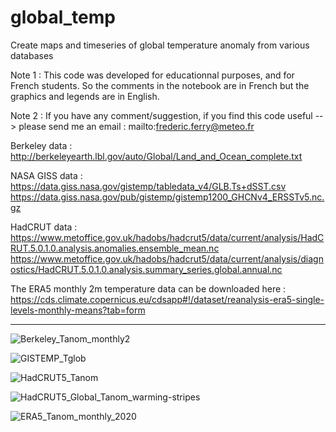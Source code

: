 # global_temp

Create maps and timeseries of global temperature anomaly from various databases

Note 1 : This code was developed for educationnal purposes, and for French students. So the comments in the notebook are in French but the graphics and legends are in English.

Note 2 : If you have any comment/suggestion, if you find this code useful --> please send me an email : mailto:frederic.ferry@meteo.fr

Berkeley data : 
http://berkeleyearth.lbl.gov/auto/Global/Land_and_Ocean_complete.txt

NASA GISS data :
https://data.giss.nasa.gov/gistemp/tabledata_v4/GLB.Ts+dSST.csv
https://data.giss.nasa.gov/pub/gistemp/gistemp1200_GHCNv4_ERSSTv5.nc.gz

HadCRUT data :
https://www.metoffice.gov.uk/hadobs/hadcrut5/data/current/analysis/HadCRUT.5.0.1.0.analysis.anomalies.ensemble_mean.nc
https://www.metoffice.gov.uk/hadobs/hadcrut5/data/current/analysis/diagnostics/HadCRUT.5.0.1.0.analysis.summary_series.global.annual.nc

The ERA5 monthly 2m temperature data can be downloaded here : https://cds.climate.copernicus.eu/cdsapp#!/dataset/reanalysis-era5-single-levels-monthly-means?tab=form

--------------------------------------------------------------------------------------------------------------------------------------------------

![Berkeley_Tanom_monthly2](https://user-images.githubusercontent.com/76565450/168997948-00904737-04c4-4846-8a70-2daa3c41db1a.png)

![GISTEMP_Tglob](https://user-images.githubusercontent.com/76565450/168997995-71c5cec7-8efd-46b9-bd36-6928696d0493.png)

![HadCRUT5_Tanom](https://user-images.githubusercontent.com/76565450/168998193-62b05274-ab01-4b73-bccd-b3ac5673df45.png)

![HadCRUT5_Global_Tanom_warming-stripes](https://user-images.githubusercontent.com/76565450/168998986-736c29d7-4a69-493b-a8b5-dc4c53731f43.png)

![ERA5_Tanom_monthly_2020](https://user-images.githubusercontent.com/76565450/168999030-dc035ea8-2a52-4fdb-b802-0213588c73d5.png)
